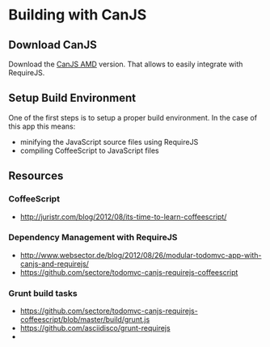 # Building with CanJS #

## Download CanJS ##
Download the [CanJS AMD](http://canjs.us/#using_canjs-amd) version. That allows to easily integrate with RequireJS.

## Setup Build Environment ##

One of the first steps is to setup a proper build environment. In the case of this app this means:

- minifying the JavaScript source files using RequireJS
- compiling CoffeeScript to JavaScript files

## Resources ##

### CoffeeScript ###
- http://juristr.com/blog/2012/08/its-time-to-learn-coffeescript/

### Dependency Management with RequireJS ###

- http://www.websector.de/blog/2012/08/26/modular-todomvc-app-with-canjs-and-requirejs/
- https://github.com/sectore/todomvc-canjs-requirejs-coffeescript

### Grunt build tasks ###

- https://github.com/sectore/todomvc-canjs-requirejs-coffeescript/blob/master/build/grunt.js
- https://github.com/asciidisco/grunt-requirejs
- 